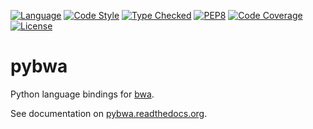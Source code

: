 [![Language][language-badge]][language-link]
[![Code Style][code-style-badge]][code-style-link]
[![Type Checked][type-checking-badge]][type-checking-link]
[![PEP8][pep-8-badge]][pep-8-link]
[![Code Coverage][code-coverage-badge]][code-coverage-link]
[![License][license-badge]][license-link]


[language-badge]:       http://img.shields.io/badge/language-python-brightgreen.svg
[language-link]:        http://www.python.org/
[code-style-badge]:     https://img.shields.io/badge/code%20style-black-000000.svg
[code-style-link]:      https://black.readthedocs.io/en/stable/
[type-checking-badge]:  http://www.mypy-lang.org/static/mypy_badge.svg
[type-checking-link]:   http://mypy-lang.org/
[pep-8-badge]:          https://img.shields.io/badge/code%20style-pep8-brightgreen.svg
[pep-8-link]:           https://www.python.org/dev/peps/pep-0008/
[code-coverage-badge]:  https://codecov.io/gh/fulcrumgenomics/pybwa/branch/main/graph/badge.svg
[code-coverage-link]:   https://codecov.io/gh/fulcrumgenomics/pybwa
[license-badge]:        http://img.shields.io/badge/license-MIT-blue.svg
[license-link]:         https://github.com/fulcrumgenomics/pybwa/blob/main/LICENSE

# pybwa

Python language bindings for [bwa][bwa-link].

See documentation on [pybwa.readthedocs.org][rtd-link].

[rtd-link]: http://pybwa.readthedocs.org/en/stable
[bwa-link]: https://github.com/lh3/bwa
